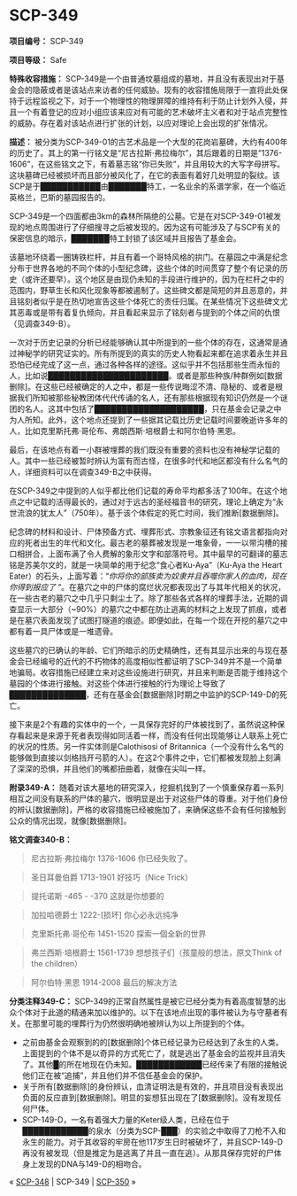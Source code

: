 # SCP-349
                        


**项目编号：** SCP-349

**项目等级：** Safe

**特殊收容措施：** SCP-349是一个由普通坟墓组成的墓地，并且没有表现出对于基金会的隐蔽或者是该站点来访者的任何威胁。现有的收容措施局限于一直将此处保持于远程监视之下，对于一个物理性的物理屏障的维持有利于防止计划外入侵，并且一个有着登记的应对小组应该来应对有可能的艺术破坏主义者和对于站点完整性的威胁。存在着对该站点进行扩张的计划，以应对理论上会出现的扩张情况。

**描述：** 被分类为SCP-349-01的古艺术品是一个大型的花岗岩墓碑，大约有400年的历史了。其上的第一行铭文是“尼古拉斯·弗拉梅尔”，其后跟着的日期是“1376-1606”，在这些铭文之下，有着墓志铭“你已失败”，并且用较大的大写字母拼写。这块墓碑已经被损坏而且部分被风化了，在它的表面有着好几处明显的裂纹。该SCP是于███████████由███████特工，一名业余的系谱学家，在一个临近英格兰，巴斯的墓园报告的。

SCP-349是一个四面都由3km的森林所隔绝的公墓。它是在对SCP-349-01被发现的地点周围进行了仔细搜寻之后被发现的。因为这有可能涉及了与SCP有关的保密信息的暗示，███████特工封锁了该区域并且报告了基金会。

该墓地环绕着一圈铸铁栏杆，并且有着一个哥特风格的拱门。在墓园之中满是纪念分布于世界各地的不同个体的小型纪念碑，这些个体的时间贯穿了整个有记录的历史（或许还要早）。这个地区是由现仍未知的手段进行维护的，因为在栏杆之中的范围内，野草生长和风化现象等都被遏制了。这些碑文都是简短的并且恶意的，并且铭刻者似乎是在热切地宣告这些个体死亡的责任归属。在某些情况下这些碑文尤其恶毒或是带有着复仇倾向，并且看起来显示了铭刻者与提到的个体之间的仇恨（见调查349-B）。

一次对于历史记录的分析已经能够确认其中所提到的一些个体的存在，这通常是通过神秘学的研究证实的。所有所提到的真实的历史人物看起来都在追求着永生并且恐怕已经完成了这一点，通过各种各样的途径。这似乎并不包括那些生而永恒的人，比如说██████████████████████。或者是那些种族/种群例如[数据删除]。在这些已经被确定的人之中，都是一些传说晦涩不清、隐秘的、或者是根据我们所知被那些秘教团体代代传诵的名人，还有那些根据现有知识仍然是一个谜团的名人。这其中包括了████████████████████，只在基金会记录之中为人所知。此外，这个地点还提到了一些据其记载比历史记载时间要晚逝许多年的人，比如克里斯托弗·哥伦布、弗朗西斯·培根爵士和阿尔伯特·黑恩。

最后，在该地点有着一小群被埋葬的我们既没有重要的资料也没有神秘学记载的人。其中一些已经被暂时辨认为富有而古怪，在很多时代和地区都没有什么名气的人，详细资料可以在调查349-B之中获得。

在SCP-349之中提到的人似乎都比他们记载的寿命平均都多活了100年。在这个地点之中记载的活得最长的，通过对于远古的圣经福音书的研究，理论上确定为“永世流浪的犹太人”（750年）。基于该个体假定的死亡时间，我们推断[数据删除]。

纪念碑的材料和设计、尸体预备方式、埋葬形式、宗教象征还有铭文语言都指向对应的死者出生的年代和文化。最古老的墓葬被发现是一堆象骨，一一以带沟槽的接口相拼合，上面布满了令人费解的象形文字和部落符号。其中最早的可翻译的墓志铭是苏美尔文的，就是一块简单的用于纪念“食心者Ku-Aya”（Ku-Aya the Heart Eater）的石头，上面写着：“*你将你的部族卖为奴隶并且吞噬你家人的血肉，现在你得到报应了* ”。在墓穴之中的尸体的腐烂状况都表现出了与其年代相关的状况，在一些古老的墓穴之中几乎只剩尘土了。除了那些各式各样的埋葬手法，近期的调查显示一大部分（~90%）的墓穴之中都在防止逃离的材料之上发现了抓痕，或者是在墓穴表面发现了试图打隧道的痕迹。即便如此，在每一个现在开挖的墓穴之中都有着一具尸体或是一堆遗骨。

这些墓穴的已确认的年龄、它们所暗示的历史精确性，还有其显示出来的与现在基金会已经编号的近代的不朽物体的高度相似性都证明了SCP-349并不是一个简单地骗局。收容措施已经建立来对这些设施进行研究，并且来判断是否能于维持这个墓园的个体进行接触。对这些个体进行接触的行为理论上导致了██████████████，还有在基金会[数据删除]时期之中监护的SCP-149-D的死亡。

接下来是2个有趣的实体中的一个，一具保存完好的尸体被找到了，虽然说这种保存看起来是来源于死者表现得如同活着一样，而没有任何出现能够让人联系上死亡的状况的性质。另一件实体则是Calothisosi of Britannica（一个没有什么名气的能够做到直接以剑格挡开弓箭的人）。在这2个事件之中，它们都被发现脸上刻满了深深的恐惧，并且他们的嘴都扭曲着，就像在尖叫一样。

**附录349-A：** 随着对该大墓地的研究深入，挖掘机找到了一个慎重保存着一系列相互之间没有联系的尸体的墓穴，很明显是出于对这些尸体的尊重。对于他们身份的辨认[数据删除]，严格的收容措施已经被施加了，来确保这些不会有任何接触到公众的情况出现，就像[数据删除]。

**铭文调查340-B：** 


> 尼古拉斯·弗拉梅尔
1376-1606
你已经失败了。
> 


> 圣日耳曼伯爵
1713-1901
好技巧（Nice Trick）
> 


> 提托诺斯
-465 - -370
这就是你想要的
> 


> 加拉哈德爵士
1222-[损坏]
你心必永远纯净
> 


> 克里斯托弗·哥伦布
1451-1520
探索一個全新的世界
> 


> 弗兰西斯·培根爵士
1561-1739
想想孩子们（孩童般的想法，原文Think of the children）
> 


> 阿尔伯特·黑恩
1914-2008
最后的解决方法
> 

**分类注释349-C：** SCP-349的正常自然属性是被它已经分类为有着高度智慧的出众个体对于此道的精通来加以维护的。以下在该地点出现的事件被认为与守墓者有关。在那里可能的埋葬行为仍然很明确地被辨认为以上所提到的个体。

- 之前由基金会观察到的的[数据删除]个体已经记录为已经达到了永生的人类。上面提到的个体不是以奇异的方式死亡了，就是逃出了基金会的监视并且消失了。其他█的所在地现在仍未知。████████████已经传来了有限的接触说他们正在被“追捕”，并且他们并不信任基金会的保护。
- 关于所有[数据删除]的身份辨认，血清证明法是有效的，并且项目没有表现出负面的反应直到[数据删除]。明显的妄想狂出现在了[数据删除]。没有发现任何尸体。
- SCP-149-D，一名有着强大力量的Keter级人类，已经在位于████████████的泉水（分类为SCP-███）的实验之中取得了刀枪不入和永生的能力。对于其收容的牢房在他117岁生日时被破坏了，并且SCP-149-D再没有被发现（但是推定为是逃离了并且一直在逃）。从那具保存完好的尸体身上发现的DNA与149-D的相吻合。



« [SCP-348](/scp-348) | SCP-349 | [SCP-350](/scp-350) »





                    
